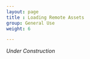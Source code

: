 ```yaml
---
layout: page
title : Loading Remote Assets
group: General Use
weight: 6

---
```


_Under Construction_